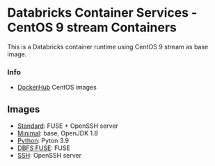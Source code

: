 # Databricks Container Services - CentOS 9 stream Containers

This is a Databricks container runtime using CentOS 9 stream as base image.

### Info
- [DockerHub](https://hub.docker.com/_/centos) CentOS images

## Images

- [Standard](standard): FUSE + OpenSSH server
- [Minimal](minimal): base, OpenJDK 1.8
- [Python](python): Pyton 3.9
- [DBFS FUSE](dbfsfuse): FUSE
- [SSH](ssh): OpenSSH server
